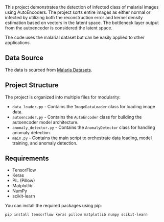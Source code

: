 

This project demonstrates the detection of infected class of malarial images using AutoEncoders. The project sorts entire images as either normal or infected by utilizing both the reconstruction error and kernel density estimation based on vectors in the latent space. The bottleneck layer output from the autoencoder is considered the latent space.

The code uses the malarial dataset but can be easily applied to other applications.

## Data Source

The data is sourced from [Malaria Datasets](https://lhncbc.nlm.nih.gov/LHC-publications/pubs/MalariaDatasets.html).

## Project Structure

The project is organized into multiple files for modularity:

- `data_loader.py` - Contains the `ImageDataLoader` class for loading image data.
- `autoencoder.py` - Contains the `AutoEncoder` class for building the autoencoder model architecture.
- `anomaly_detector.py` - Contains the `AnomalyDetector` class for handling anomaly detection.
- `main.py` - Contains the main script to orchestrate data loading, model training, and anomaly detection.

## Requirements

- TensorFlow
- Keras
- PIL (Pillow)
- Matplotlib
- NumPy
- scikit-learn

You can install the required packages using pip:
```bash
pip install tensorflow keras pillow matplotlib numpy scikit-learn
